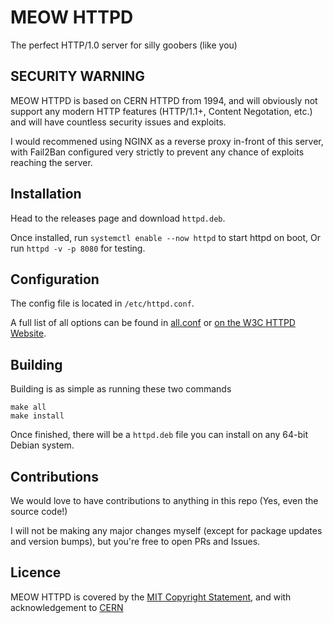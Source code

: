 # MEOW HTTPD
The perfect HTTP/1.0 server for silly goobers (like you)

## SECURITY WARNING
MEOW HTTPD is based on CERN HTTPD from 1994, and will obviously not support any modern HTTP features (HTTP/1.1+, Content Negotation, etc.) and will have countless security issues and exploits.

I would recommened using NGINX as a reverse proxy in-front of this server, with Fail2Ban configured very strictly to prevent any chance of exploits reaching the server.

## Installation
Head to the releases page and download `httpd.deb`.

Once installed, run `systemctl enable --now httpd` to start httpd on boot,
Or run `httpd -v -p 8080` for testing.

## Configuration
The config file is located in `/etc/httpd.conf`.

A full list of all options can be found in [all.conf](https://github.com/breadtf/httpd/blob/main/server_root/config/all.conf) or [on the W3C HTTPD Website](https://www.w3.org/Daemon/User/Config/Overview.html).

## Building
Building is as simple as running these two commands
```
make all
make install
```
Once finished, there will be a `httpd.deb` file you can install on any 64-bit Debian system.

## Contributions
We would love to have contributions to anything in this repo (Yes, even the source code!)

I will not be making any major changes myself (except for package updates and version bumps), but you're free to open PRs and Issues.

## Licence
MEOW HTTPD is covered by the [MIT Copyright Statement](COPYRIGHT), and with acknowledgement to [CERN](CERN)
